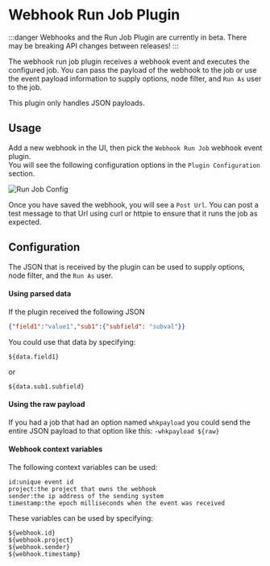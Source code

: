 # Webhook Run Job Plugin
:::danger
Webhooks and the Run Job Plugin are currently in beta.
There may be breaking API changes between releases!
:::

The webhook run job plugin receives a webhook event and executes the configured job.
You can pass the payload of the webhook to the job or use the event payload information
to supply options, node filter, and `Run As` user to the job.

This plugin only handles JSON payloads.

## Usage

Add a new webhook in the UI, then pick the `Webhook Run Job` webhook event plugin.  
You will see the following configuration options in the `Plugin Configuration` section.

![Run Job Config](~@assets/img/webhook-run-job-plugin.png)

Once you have saved the webhook, you will see a `Post Url`. You can post a test message to
that Url using curl or httpie to ensure that it runs the job as expected.

## Configuration

The JSON that is received by the plugin can be used to supply options, node filter, and the `Run As` user.

#### Using parsed data

If the plugin received the following JSON
```json
{"field1":"value1","sub1":{"subfield": "subval"}}
```

You could use that data by specifying:

```${data.field1}```

or

```${data.sub1.subfield}```

#### Using the raw payload

If you had a job that had an option named `whkpayload` you could send the entire JSON
payload to that option like this:
```-whkpayload ${raw}``` 

#### Webhook context variables

The following context variables can be used:

```properties
id:unique event id
project:the project that owns the webhook
sender:the ip address of the sending system
timestamp:the epoch milliseconds when the event was received
```

These variables can be used by specifying:

```${webhook.id}```  
```${webhook.project}```  
```${webhook.sender}```  
```${webhook.timestamp}```    

